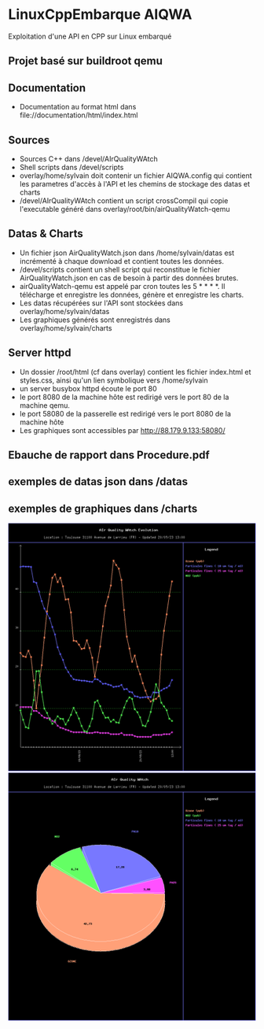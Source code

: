 # LinuxCppEmbarque AIQWA
Exploitation d'une API en CPP sur Linux embarqué

## Projet basé sur buildroot qemu

## Documentation

* Documentation au format html dans file://documentation/html/index.html 

## Sources

* Sources C++ dans /devel/AIrQualityWAtch
* Shell scripts dans /devel/scripts
* overlay/home/sylvain doit contenir un fichier AIQWA.config qui contient les parametres d'accès à l'API et les chemins de stockage des datas et charts
* /devel/AIrQualityWAtch contient un script crossCompil qui copie l'executable généré dans overlay/root/bin/airQualityWatch-qemu

## Datas & Charts
* Un fichier json AirQualityWatch.json dans /home/sylvain/datas est incrémenté à chaque download et contient toutes les données.
* /devel/scripts contient un shell script qui reconstitue  le fichier AirQualityWatch.json en cas de besoin à partir des données brutes.
*  airQualityWatch-qemu est appelé par cron toutes les 5 * * * *. Il télécharge et enregistre les données, génère et enregistre les charts.
*  Les datas récupérées sur l'API sont stockées dans overlay/home/sylvain/datas
* Les graphiques générés sont enregistrés dans overlay/home/sylvain/charts

## Server httpd
* Un dossier /root/html (cf dans overlay) contient les fichier index.html et styles.css, ainsi qu'un lien symbolique vers /home/sylvain
* un server busybox httpd écoute le port 80
* le port 8080 de la machine hôte est redirigé vers le port 80 de la machine qemu.
* le port 58080 de la passerelle est redirigé vers le port 8080 de la machine hôte
* Les graphiques sont accessibles par http://88.179.9.133:58080/  


## Ebauche de rapport dans Procedure.pdf
## exemples de datas json dans /datas
## exemples de graphiques dans /charts
![exemple de graphique généré](charts/curve.png)
![exemple de graphique généré](charts/pie.png)


